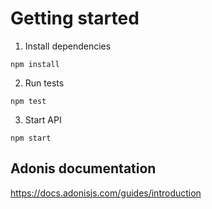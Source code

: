 Getting started
===============

1. Install dependencies
```
npm install
```

2. Run tests
```
npm test
```

3. Start API
```
npm start
```

## Adonis documentation  
https://docs.adonisjs.com/guides/introduction
